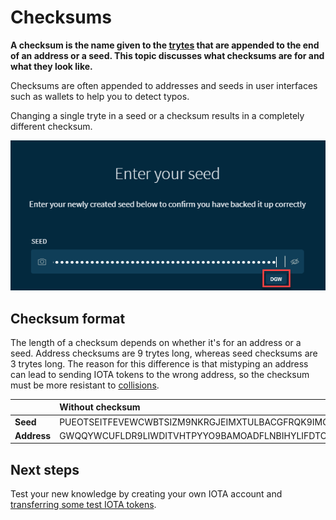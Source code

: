 # Checksums

**A checksum is the name given to the [trytes](../the-tangle/ternary.md) that are appended to the end of an address or a seed. This topic discusses what checksums are for and what they look like.**

Checksums are often appended to addresses and seeds in user interfaces such as wallets to help you to detect typos.

Changing a single tryte in a seed or a checksum results in a completely different checksum. 

![Trinity checksum](../images/trinity-checksum.png)



## Checksum format

The length of a checksum depends on whether it's for an address or a seed. Address checksums are 9 trytes long, whereas seed checksums are 3 trytes long. The reason for this difference is that mistyping an address can lead to sending IOTA tokens to the wrong address, so the checksum must be more resistant to [collisions](https://en.wikipedia.org/wiki/Collision_(computer_science)). 

|             | **Without checksum**                                         | **With checksum**                                            |
| :---------- | :----------------------------------------------------------- | :----------------------------------------------------------- |
| **Seed**    | PUEOTSEITFEVEWCWBTSIZM9NKRGJEIMXTULBACGFRQK9IMGICLBKW9TTEVSDQMGWKBXPVCBMMCXWMNPDX | PUEOTSEITFEVEWCWBTSIZM9NKRGJEIMXTULBACGFRQK9IMGICLBKW9TTEVSDQMGWKBXPVCBMMCXWMNPDX**XTY** |
| **Address** | GWQQYWCUFLDR9LIWDITVHTPYYO9BAMOADFLNBIHYLIFDTORUCFCOGRQFK9IXEHVEMDVZH9RYOXAFIVUOA | GWQQYWCUFLDR9LIWDITVHTPYYO9BAMOADFLNBIHYLIFDTORUCFCOGRQFK9IXEHVEMDVZH9RYOXAFIVUOA**DAYDSMFZW** |

## Next steps

Test your new knowledge by creating your own IOTA account and [transferring some test IOTA tokens](../transfer-tokens/overview.md).